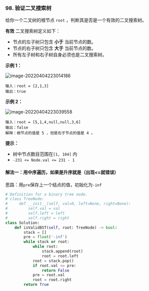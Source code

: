 ### 98. 验证二叉搜索树

给你一个二叉树的根节点 `root` ，判断其是否是一个有效的二叉搜索树。

**有效** 二叉搜索树定义如下：

- 节点的左子树只包含 **小于** 当前节点的数。
- 节点的右子树只包含 **大于** 当前节点的数。
- 所有左子树和右子树自身必须也是二叉搜索树。

**示例 1：**

 ![image-20220404223014186](C:\Users\lenovo\AppData\Roaming\Typora\typora-user-images\image-20220404223014186.png)

```
输入：root = [2,1,3]
输出：true
```

**示例 2：**

 ![image-20220404223039558](C:\Users\lenovo\AppData\Roaming\Typora\typora-user-images\image-20220404223039558.png)

```
输入：root = [5,1,4,null,null,3,6]
输出：false
解释：根节点的值是 5 ，但是右子节点的值是 4 。
```

**提示：**

- 树中节点数目范围在`[1, 104]` 内
- `-231 <= Node.val <= 231 - 1`

#### 解法一：用中序遍历，如果是升序就是（出现<=就错误）

思路：用`pre`保存上一个结点的值，初始化为`-inf`

```python
# Definition for a binary tree node.
# class TreeNode:
#     def __init__(self, val=0, left=None, right=None):
#         self.val = val
#         self.left = left
#         self.right = right
class Solution:
    def isValidBST(self, root: TreeNode) -> bool:
        stack = []
        pre = float('-inf')
        while stack or root:
            while root:
                stack.append(root)
                root = root.left
            root = stack.pop()
            if root.val <= pre:
                return False
            pre = root.val
            root = root.right
        return True
```

